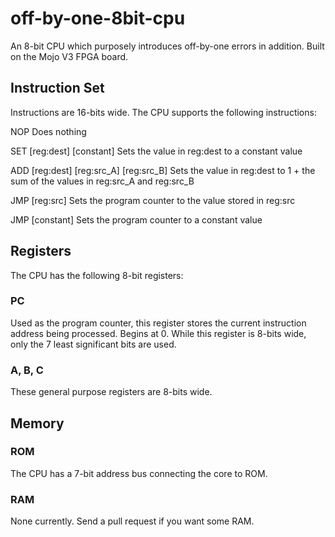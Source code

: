 # off-by-one-8bit-cpu
An 8-bit CPU which purposely introduces off-by-one errors in addition. Built on the Mojo V3 FPGA board.

## Instruction Set

Instructions are 16-bits wide. The CPU supports the following instructions:

NOP
Does nothing

SET [reg:dest] [constant]
Sets the value in reg:dest to a constant value

ADD [reg:dest] [reg:src_A] [reg:src_B]
Sets the value in reg:dest to 1 + the sum of the values in reg:src_A and reg:src_B

JMP [reg:src]
Sets the program counter to the value stored in reg:src

JMP [constant]
Sets the program counter to a constant value

## Registers

The CPU has the following 8-bit registers:
### PC
Used as the program counter, this register stores the current instruction address being processed. Begins at 0. While this register is 8-bits wide, only the 7 least significant bits are used.

### A, B, C
These general purpose registers are 8-bits wide.

## Memory

### ROM
The CPU has a 7-bit address bus connecting the core to ROM.

### RAM
None currently. Send a pull request if you want some RAM.
